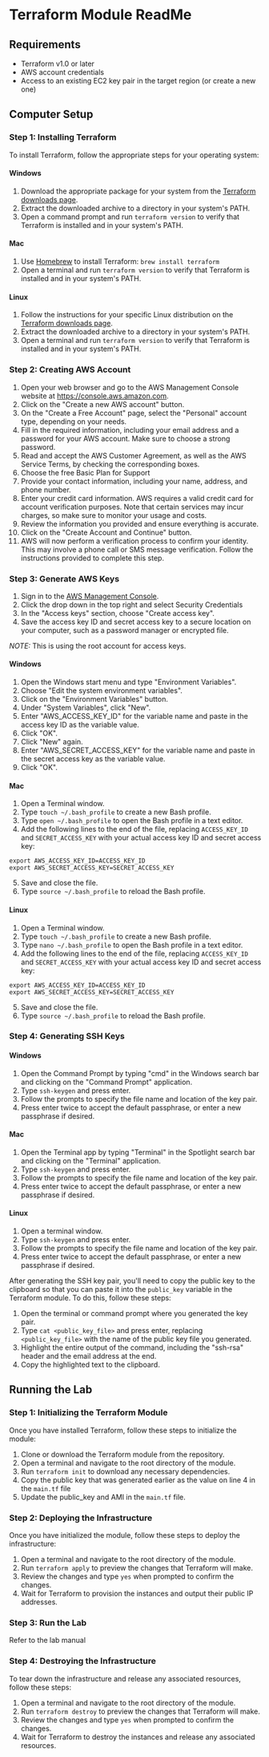 # Terraform Module ReadMe

## Requirements

- Terraform v1.0 or later
- AWS account credentials
- Access to an existing EC2 key pair in the target region (or create a new one)

## Computer Setup

### Step 1: Installing Terraform

To install Terraform, follow the appropriate steps for your operating system:

#### Windows

1. Download the appropriate package for your system from the [Terraform downloads page](https://www.terraform.io/downloads.html).
2. Extract the downloaded archive to a directory in your system's PATH.
3. Open a command prompt and run `terraform version` to verify that Terraform is installed and in your system's PATH.

#### Mac

1. Use [Homebrew](https://brew.sh/) to install Terraform: `brew install terraform`
2. Open a terminal and run `terraform version` to verify that Terraform is installed and in your system's PATH.

#### Linux

1. Follow the instructions for your specific Linux distribution on the [Terraform downloads page](https://www.terraform.io/downloads.html).
2. Extract the downloaded archive to a directory in your system's PATH.
3. Open a terminal and run `terraform version` to verify that Terraform is installed and in your system's PATH.

### Step 2: Creating AWS Account

1. Open your web browser and go to the AWS Management Console website at https://console.aws.amazon.com.
2. Click on the "Create a new AWS account" button. 
3. On the "Create a Free Account" page, select the "Personal" account type, depending on your needs. 
4. Fill in the required information, including your email address and a password for your AWS account. Make sure to choose a strong password. 
5. Read and accept the AWS Customer Agreement, as well as the AWS Service Terms, by checking the corresponding boxes. 
6. Choose the free Basic Plan for Support
7. Provide your contact information, including your name, address, and phone number. 
8. Enter your credit card information. AWS requires a valid credit card for account verification purposes. Note that certain services may incur charges, so make sure to monitor your usage and costs.
9. Review the information you provided and ensure everything is accurate. 
10. Click on the "Create Account and Continue" button.
11. AWS will now perform a verification process to confirm your identity. This may involve a phone call or SMS message verification. Follow the instructions provided to complete this step.

### Step 3: Generate AWS Keys

1. Sign in to the [AWS Management Console](https://console.aws.amazon.com/).
2. Click the drop down in the top right and select Security Credentials
3. In the "Access keys" section, choose "Create access key".
4. Save the access key ID and secret access key to a secure location on your computer, such as a password manager or encrypted file.

*NOTE:* This is using the root account for access keys. 

#### Windows

1. Open the Windows start menu and type "Environment Variables".
2. Choose "Edit the system environment variables".
3. Click on the "Environment Variables" button.
4. Under "System Variables", click "New".
5. Enter "AWS_ACCESS_KEY_ID" for the variable name and paste in the access key ID as the variable value.
6. Click "OK".
7. Click "New" again.
8. Enter "AWS_SECRET_ACCESS_KEY" for the variable name and paste in the secret access key as the variable value.
9. Click "OK".

#### Mac

1. Open a Terminal window.
2. Type `touch ~/.bash_profile` to create a new Bash profile.
3. Type `open ~/.bash_profile` to open the Bash profile in a text editor.
4. Add the following lines to the end of the file, replacing `ACCESS_KEY_ID` and `SECRET_ACCESS_KEY` with your actual access key ID and secret access key:

```
export AWS_ACCESS_KEY_ID=ACCESS_KEY_ID
export AWS_SECRET_ACCESS_KEY=SECRET_ACCESS_KEY
```

5. Save and close the file.
6. Type `source ~/.bash_profile` to reload the Bash profile.

#### Linux

1. Open a Terminal window.
2. Type `touch ~/.bash_profile` to create a new Bash profile.
3. Type `nano ~/.bash_profile` to open the Bash profile in a text editor.
4. Add the following lines to the end of the file, replacing `ACCESS_KEY_ID` and `SECRET_ACCESS_KEY` with your actual access key ID and secret access key:

```
export AWS_ACCESS_KEY_ID=ACCESS_KEY_ID
export AWS_SECRET_ACCESS_KEY=SECRET_ACCESS_KEY
```
5. Save and close the file.
6. Type `source ~/.bash_profile` to reload the Bash profile.

### Step 4: Generating SSH Keys

#### Windows

1. Open the Command Prompt by typing "cmd" in the Windows search bar and clicking on the "Command Prompt" application.
2. Type `ssh-keygen` and press enter.
3. Follow the prompts to specify the file name and location of the key pair.
4. Press enter twice to accept the default passphrase, or enter a new passphrase if desired.

#### Mac

1. Open the Terminal app by typing "Terminal" in the Spotlight search bar and clicking on the "Terminal" application.
2. Type `ssh-keygen` and press enter.
3. Follow the prompts to specify the file name and location of the key pair.
4. Press enter twice to accept the default passphrase, or enter a new passphrase if desired.

#### Linux

1. Open a terminal window.
2. Type `ssh-keygen` and press enter.
3. Follow the prompts to specify the file name and location of the key pair.
4. Press enter twice to accept the default passphrase, or enter a new passphrase if desired.

After generating the SSH key pair, you'll need to copy the public key to the clipboard so that you can paste it into the `public_key` variable in the Terraform module. To do this, follow these steps:

1. Open the terminal or command prompt where you generated the key pair.
2. Type `cat <public_key_file>` and press enter, replacing `<public_key_file>` with the name of the public key file you generated.
3. Highlight the entire output of the command, including the "ssh-rsa" header and the email address at the end.
4. Copy the highlighted text to the clipboard.

## Running the Lab

### Step 1: Initializing the Terraform Module

Once you have installed Terraform, follow these steps to initialize the module:

1. Clone or download the Terraform module from the repository.
2. Open a terminal and navigate to the root directory of the module.
3. Run `terraform init` to download any necessary dependencies.
4. Copy the public key that was generated earlier as the value on line 4 in the `main.tf` file
5. Update the public_key and AMI in the `main.tf` file.

### Step 2: Deploying the Infrastructure

Once you have initialized the module, follow these steps to deploy the infrastructure:

1. Open a terminal and navigate to the root directory of the module.
2. Run `terraform apply` to preview the changes that Terraform will make.
3. Review the changes and type `yes` when prompted to confirm the changes.
4. Wait for Terraform to provision the instances and output their public IP addresses.

### Step 3: Run the Lab

Refer to the lab manual

### Step 4: Destroying the Infrastructure

To tear down the infrastructure and release any associated resources, follow these steps:

1. Open a terminal and navigate to the root directory of the module.
2. Run `terraform destroy` to preview the changes that Terraform will make.
3. Review the changes and type `yes` when prompted to confirm the changes.
4. Wait for Terraform to destroy the instances and release any associated resources.

